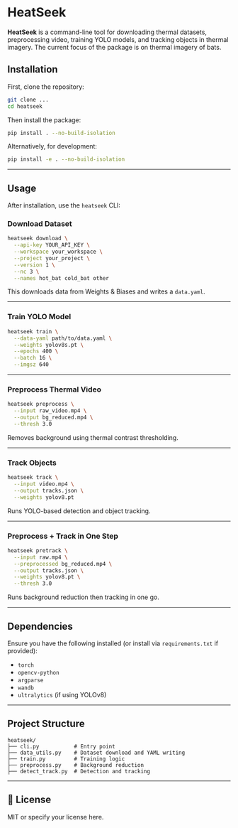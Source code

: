 # HeatSeek

**HeatSeek** is a command-line tool for downloading thermal datasets, preprocessing video, training YOLO models, and tracking objects in thermal imagery. The current focus of the package is on thermal imagery of bats.

## Installation

First, clone the repository:

```bash
git clone ...
cd heatseek
```

Then install the package:

```bash
pip install . --no-build-isolation
```

Alternatively, for development:

```bash
pip install -e . --no-build-isolation
```

---

## Usage

After installation, use the `heatseek` CLI:

### Download Dataset

```bash
heatseek download \
  --api-key YOUR_API_KEY \
  --workspace your_workspace \
  --project your_project \
  --version 1 \
  --nc 3 \
  --names hot_bat cold_bat other
```

This downloads data from Weights & Biases and writes a `data.yaml`.

---

### Train YOLO Model

```bash
heatseek train \
  --data-yaml path/to/data.yaml \
  --weights yolov8s.pt \
  --epochs 400 \
  --batch 16 \
  --imgsz 640
```

---

### Preprocess Thermal Video

```bash
heatseek preprocess \
  --input raw_video.mp4 \
  --output bg_reduced.mp4 \
  --thresh 3.0
```

Removes background using thermal contrast thresholding.

---

### Track Objects

```bash
heatseek track \
  --input video.mp4 \
  --output tracks.json \
  --weights yolov8.pt
```

Runs YOLO-based detection and object tracking.

---

### Preprocess + Track in One Step

```bash
heatseek pretrack \
  --input raw.mp4 \
  --preprocessed bg_reduced.mp4 \
  --output tracks.json \
  --weights yolov8.pt \
  --thresh 3.0
```

Runs background reduction then tracking in one go.

---

## Dependencies

Ensure you have the following installed (or install via `requirements.txt` if provided):

- `torch`
- `opencv-python`
- `argparse`
- `wandb`
- `ultralytics` (if using YOLOv8)

---

## Project Structure

```
heatseek/
├── cli.py           # Entry point
├── data_utils.py    # Dataset download and YAML writing
├── train.py         # Training logic
├── preprocess.py    # Background reduction
├── detect_track.py  # Detection and tracking
```

---

## 📃 License

MIT or specify your license here.
